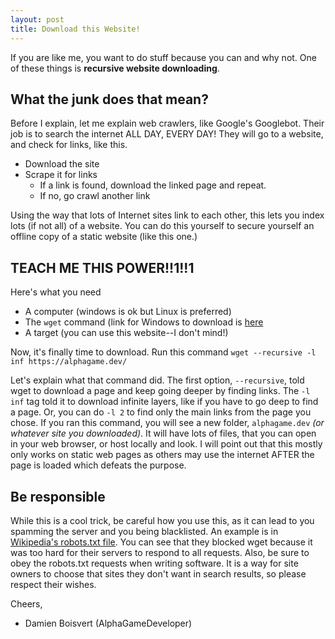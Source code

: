 ```yaml
---
layout: post
title: Download this Website!
---
```

If you are like me, you want to do stuff because you can and why not.  One of these things is **recursive website downloading**.
## What the junk does that mean?
Before I explain, let me explain web crawlers, like Google's Googlebot.  Their job is to search the internet ALL DAY, EVERY DAY!
They will go to a website, and check for links, like this.
* Download the site
* Scrape it for links
  * If a link is found, download the linked page and repeat.
  * If no, go crawl another link
 
Using the way that lots of Internet sites link to each other, this lets you index lots (if not all) of a website.
You can do this yourself to secure yourself an offline copy of a static website (like this one.)

## TEACH ME THIS POWER!!1!!1
Here's what you need
* A computer (windows is ok but Linux is preferred)
* The `wget` command (link for Windows to download is [here](https://eternallybored.org/misc/wget/)
* A target (you can use this website--I don't mind!)

Now, it's finally time to download.  Run this command `wget --recursive -l inf https://alphagame.dev/`

Let's explain what that command did.  The first option, `--recursive`, told wget to download a page and keep going deeper by
finding links.  The `-l inf` tag told it to download infinite layers, like if you have to go deep to find a page.  Or, you
can do `-l 2` to find only the main links from the page you chose.  If you ran this command, you will see a new folder, `alphagame.dev` 
*(or whatever site you downloaded)*.  It will have lots of files, that you can open in your web browser, or host locally and look.  I
will point out that this mostly only works on static web pages as others may use the internet AFTER the page is loaded which defeats the
purpose.

## Be responsible
While this is a cool trick, be careful how you use this, as it can lead to you spamming the server and you being blacklisted.
An example is in [Wikipedia's robots.txt file](https://en.wikipedia.org/robots.txt).  You can see that they blocked wget because
it was too hard for their servers to respond to all requests.  Also, be sure to obey the robots.txt requests when writing software.
It is a way for site owners to choose that sites they don't want in search results, so please respect their wishes.

Cheers,
* Damien Boisvert (AlphaGameDeveloper)
